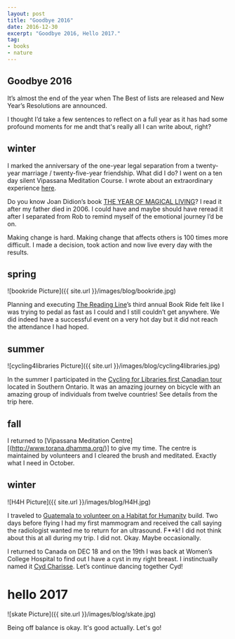```yaml
---
layout: post
title: "Goodbye 2016"
date: 2016-12-30  
excerpt: "Goodbye 2016, Hello 2017."
tag:
- books
- nature
---
```

## Goodbye 2016

It’s almost the end of the year when The Best of lists are released and New Year’s Resolutions are announced.

I thought I’d take a few sentences to reflect on a full year as it has had some profound moments for me andt that's really all I can write about, right?

## winter

I marked the anniversary of the one-year legal separation from a twenty-year marriage / twenty-five-year friendship. What did I do? I went on a ten day silent Vipassana Meditation Course. I wrote about an extraordinary experience [here](http://www.travelpod.com/travel-blog/jsquaredink/7/tpod.html).

Do you know Joan Didion’s book [THE YEAR OF MAGICAL LIVING](http://www.goodreads.com/book/show/7815.The_Year_of_Magical_Thinking)? I read it after my father died in 2006. I could have and maybe should have reread it after I separated from Rob to remind myself of the emotional journey I’d be on.

Making change is hard. Making change that affects others is 100 times more difficult. I made a decision, took action and now live every day with the results.

## spring

![bookride Picture]({{ site.url }}/images/blog/bookride.jpg)

Planning and executing [The Reading Line](http://thereadingline.ca/)’s third annual Book Ride felt like I was trying to pedal as fast as I could and I still couldn’t get anywhere. We did indeed have a successful event on a very hot day but it did not reach the attendance I had hoped.

## summer

![cycling4libraries Picture]({{ site.url }}/images/blog/cycling4libraries.jpg)

In the summer I participated in the [Cycling for Libraries first Canadian tour](http://www.travelpod.com/travel-blog/jsquaredink/8/tpod.html) located in Southern Ontario. It was an amazing journey on bicycle with an amazing group of individuals from twelve countries! See details from the trip here.

## fall

I returned to [Vipassana Meditation Centre][(http://www.torana.dhamma.org/)] to give my time. The centre is maintained by volunteers and I cleared the brush and meditated. Exactly what I need in October.

## winter

![H4H Picture]({{ site.url }}/images/blog/H4H.jpg)

I traveled to [Guatemala to volunteer on a Habitat for Humanity](http://www.travelpod.com/travel-blog/jsquaredink/9/tpod.html) build. Two days before flying I had my first mammogram and received the call saying the radiologist wanted me to return for an ultrasound.  F**k! I did not think about this at all during my trip. I did not. Okay. Maybe occasionally.

I returned to Canada on DEC 18 and on the 19th I was back at Women’s College Hospital to find out I have a cyst in my right breast. I instinctually named it [Cyd Charisse](http://www.imdb.com/name/nm0001998/). Let’s continue dancing together Cyd!

# hello 2017

![skate Picture]({{ site.url }}/images/blog/skate.jpg)

Being off balance is okay. It's good actually. Let's go!
